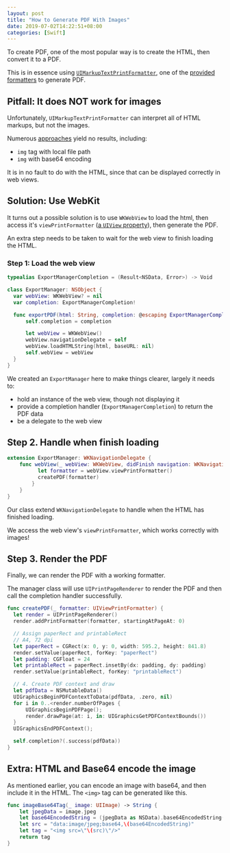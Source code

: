 ```yaml
---
layout: post
title: "How to Generate PDF With Images"
date: 2019-07-02T14:22:51+08:00
categories: [Swift]
---
```


To create PDF, one of the most popular way is to create the HTML, then convert it to a PDF.

This is in essence using [`UIMarkupTextPrintFormatter`](https://developer.apple.com/documentation/uikit/uimarkuptextprintformatter), one of the [provided formatters](https://developer.apple.com/documentation/uikit/printing) to generate PDF.

## Pitfall: It does NOT work for images

Unfortunately, `UIMarkupTextPrintFormatter` can interpret all of HTML markups, but not the images.

Numerous [approaches](https://stackoverflow.com/q/7058556/242682) yield no results, including:

- `img` tag with local file path
- `img` with base64 encoding

It is in no fault to do with the HTML, since that can be displayed correctly in web views.

## Solution: Use WebKit

It turns out a possible solution is to use `WKWebView` to load the html, then access it's `viewPrintFormatter` ([a `UIView` property](https://developer.apple.com/documentation/uikit/uiview/1621835-viewprintformatter)), then generate the PDF.

An extra step needs to be taken to wait for the web view to finish loading the HTML.

### Step 1: Load the web view

```swift
typealias ExportManagerCompletion = (Result<NSData, Error>) -> Void

class ExportManager: NSObject {
  var webView: WKWebView? = nil
  var completion: ExportManagerCompletion!

  func exportPDF(html: String, completion: @escaping ExportManagerCompletion) throws {
      self.completion = completion

      let webView = WKWebView()
      webView.navigationDelegate = self
      webView.loadHTMLString(html, baseURL: nil)
      self.webView = webView
  }
}
```

We created an `ExportManager` here to make things clearer, largely it needs to:

- hold an instance of the web view, though not displaying it
- provide a completion handler (`ExportManagerCompletion`) to return the PDF data
- be a delegate to the web view

## Step 2. Handle when finish loading

```swift
extension ExportManager: WKNavigationDelegate {
    func webView(_ webView: WKWebView, didFinish navigation: WKNavigation!) {
          let formatter = webView.viewPrintFormatter()
          createPDF(formatter)
        }
    }
}
```

Our class extend `WKNavigationDelegate` to handle when the HTML has finished loading.

We access the web view's `viewPrintFormatter`, which works correctly with images!

## Step 3. Render the PDF

Finally, we can render the PDF with a working formatter.

The manager class will use `UIPrintPageRenderer` to render the PDF and then call the completion handler successfully.

```swift
func createPDF(_ formatter: UIViewPrintFormatter) {
  let render = UIPrintPageRenderer()
  render.addPrintFormatter(formatter, startingAtPageAt: 0)

  // Assign paperRect and printableRect
  // A4, 72 dpi
  let paperRect = CGRect(x: 0, y: 0, width: 595.2, height: 841.8)
  render.setValue(paperRect, forKey: "paperRect")
  let padding: CGFloat = 24
  let printableRect = paperRect.insetBy(dx: padding, dy: padding)
  render.setValue(printableRect, forKey: "printableRect")

  // 4. Create PDF context and draw
  let pdfData = NSMutableData()
  UIGraphicsBeginPDFContextToData(pdfData, .zero, nil)
  for i in 0..<render.numberOfPages {
      UIGraphicsBeginPDFPage();
      render.drawPage(at: i, in: UIGraphicsGetPDFContextBounds())
  }
  UIGraphicsEndPDFContext();

  self.completion?(.success(pdfData))
}
```

## Extra: HTML and Base64 encode the image

As mentioned earlier, you can encode an image with base64, and then include it in the HTML. The `<img>` tag can be generated like this.

```swift
func imageBase64Tag(_ image: UIImage) -> String {
    let jpegData = image.jpeg
    let base64EncodedString = (jpegData as NSData).base64EncodedString()
    let src = "data:image/jpeg;base64,\(base64EncodedString)"
    let tag = "<img src=\"\(src)\"/>"
    return tag
}
```
